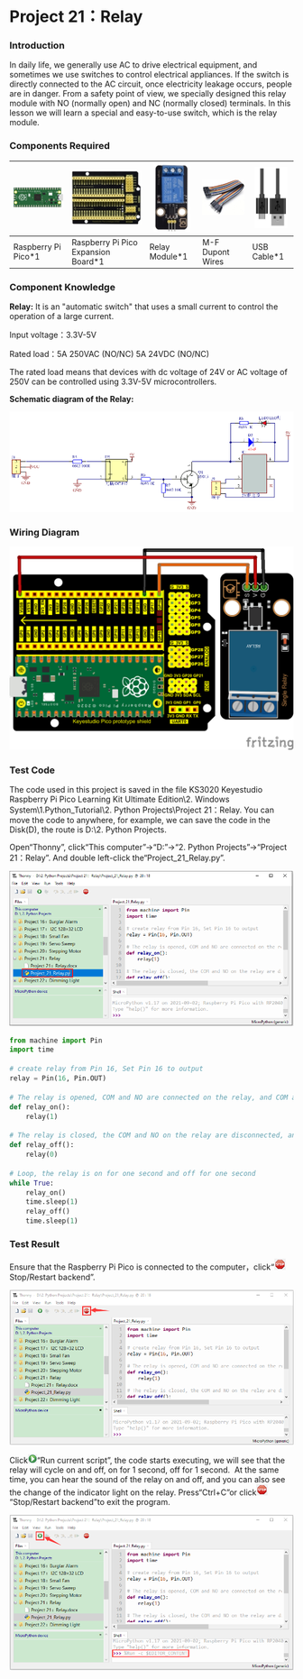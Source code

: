 # Project 21：Relay

### **Introduction**

In daily life, we generally use AC to drive electrical equipment, and sometimes we use switches to control electrical appliances. If the switch is directly connected to the AC circuit, once electricity leakage occurs, people are in danger. From a safety point of view, we specially designed this relay module with NO (normally open) and NC (normally closed) terminals. In this lesson we will learn a special and easy-to-use switch, which is the relay module.

### **Components Required**

| ![img](media/wps227.png) | ![img](media/wps228.jpg)            | ![img](media/wps229.jpg) | ![img](media/wps230.jpg) | ![img](media/wps231.jpg) |
| ------------------------ | ----------------------------------- | ------------------------ | ------------------------ | ------------------------ |
| Raspberry Pi Pico*1      | Raspberry Pi Pico Expansion Board*1 | Relay Module*1           | M-F Dupont Wires         | USB Cable*1              |

### **Component Knowledge**

**Relay:** It is an "automatic switch" that uses a small current to control the operation of a large current.

Input voltage：3.3V-5V

Rated load：5A 250VAC (NO/NC) 5A 24VDC (NO/NC)

The rated load means that devices with dc voltage of 24V or AC voltage of 250V can be controlled using 3.3V-5V microcontrollers.  

**Schematic diagram of the Relay:**

![image-20231013145356951](media/image-20231013145356951.png)

### **Wiring Diagram**

![](/media/0e76ea13b2034301be2ecdfde7f21f1e.png)

### **Test Code**

The code used in this project is saved in the file KS3020 Keyestudio Raspberry Pi Pico Learning Kit Ultimate Edition\\2. Windows System\\1.Python\_Tutorial\\2. Python Projects\\Project 21：Relay. You can move the code to anywhere, for example, we can save the code in the Disk(D), the route is D:\\2. Python Projects.

Open“Thonny”, click“This computer”→“D:”→“2. Python Projects”→“Project 21：Relay”. And double left-click the“Project\_21\_Relay.py”.

![](/media/6b610e7e5081befcea5305663f426d38.png)

```python
from machine import Pin
import time

# create relay from Pin 16, Set Pin 16 to output 
relay = Pin(16, Pin.OUT)
 
# The relay is opened, COM and NO are connected on the relay, and COM and NC are disconnected.
def relay_on():
    relay(1)
 
# The relay is closed, the COM and NO on the relay are disconnected, and the COM and NC are connected.
def relay_off():
    relay(0)
 
# Loop, the relay is on for one second and off for one second
while True:
    relay_on()
    time.sleep(1)
    relay_off()
    time.sleep(1)
```

### **Test Result**

Ensure that the Raspberry Pi Pico is connected to the computer，click“![](/media/27451c8a9c13e29d02bc0f5831cfaf1f.png)Stop/Restart backend”.

![](/media/e9e38c240d8278f282fd2912cc73d331.png)

Click![](/media/da852227207616ccd9aff28f19e02690.png)“Run current script”, the code starts executing, we will see that the relay will cycle on and off, on for 1 second, off for 1 second.  At the same time, you can hear the sound of the relay on and off, and you can also see the change of the indicator light on the relay. Press“Ctrl+C”or click![](/media/27451c8a9c13e29d02bc0f5831cfaf1f.png)“Stop/Restart backend”to exit the program.

![](/media/be6f35e062c5656930fffa6dce839777.png)
